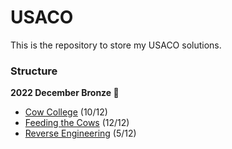 # USACO
This is the repository to store my USACO solutions.

### Structure

**2022 December Bronze 🥉**

- [Cow College](http://www.usaco.org/index.php?page=viewproblem2&cpid=1251) (10/12)
- [Feeding the Cows](http://www.usaco.org/index.php?page=viewproblem2&cpid=1252) (12/12)
- [Reverse Engineering](http://www.usaco.org/index.php?page=viewproblem2&cpid=1253) (5/12)

